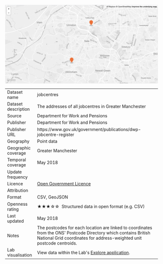 [<img src="thumbnail.png">](jobcentreplus_trafford.styled.geojson)

<table>
<tr>
	<td>Dataset name</td>
	<td>jobcentres</td>
</tr>
<tr>
	<td>Dataset description</td>
	<td>The addresses of all jobcentres in Greater Manchester</td>
</tr>
<tr>
	<td>Source</td>
	<td>Department for Work and Pensions</td>
</tr>
<tr>
	<td>Publisher</td>
	<td>Department for Work and Pensions</td>
</tr>
<tr>
	<td>Publisher URL</td>
	<td><a href="https://www.gov.uk/government/publications/dwp-jobcentre-register"></a>https://www.gov.uk/government/publications/dwp-jobcentre-register</td>
</tr>
<tr>
	<td>Geography</td>
	<td>Point data</td>
</tr>
<tr>
	<td>Geographic coverage</td>
	<td>Greater Manchester</td>
</tr>
<tr>
	<td>Temporal coverage</td>
	<td>May 2018</td>
</tr>
<tr>
	<td>Update frequency</td>
	<td></td>
</tr>
<tr>
	<td>Licence</td>
	<td><a href="http://www.nationalarchives.gov.uk/doc/open-government-licence/version/3/">Open Government Licence</a></td>
</tr>
<tr>
	<td>Attribution</td>
	<td></td>
</tr>
<tr>
	<td>Format</td>
	<td>CSV, GeoJSON</td>
</tr>
<tr>
	<td>Openness rating</td>
	<td>&#9733&#9733&#9733&#9734&#9734&nbsp; Structured data in open format (e.g. CSV)</td>
</tr>
<tr>
	<td>Last updated</td>
	<td>May 2018</td>
</tr>
<tr>
	<td>Notes</td>
	<td>The postcodes for each location are linked to coordinates from the ONS' Postcode Directory which contains British National Grid coordinates for address-weighted unit postcode centroids.</td>
</tr>
<tr>
	<td>Lab visualisation</td>
	<td>View data within the Lab's <a href="https://www.trafforddatalab.io/maps/explore/index.html?dataset=jobcentre_plus">Explore application</a>.</td>
</tr>
</table>
